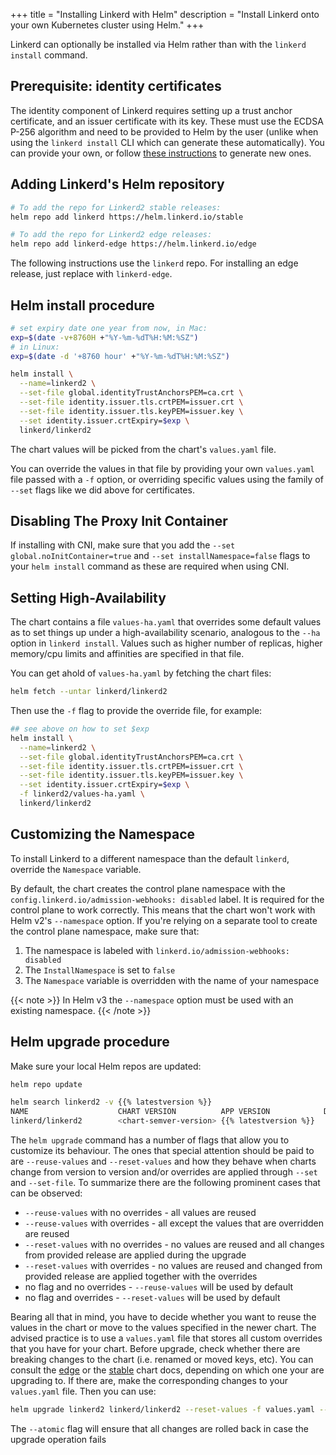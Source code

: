 +++
title = "Installing Linkerd with Helm"
description = "Install Linkerd onto your own Kubernetes cluster using Helm."
+++

Linkerd can optionally be installed via Helm rather than with the `linkerd
install` command.

## Prerequisite: identity certificates

The identity component of Linkerd requires setting up a trust anchor
certificate, and an issuer certificate with its key. These must use the ECDSA
P-256 algorithm and need to be provided to Helm by the user (unlike when using
the `linkerd install` CLI which can generate these automatically). You can
provide your own, or follow [these instructions](/2/tasks/generate-certificates/)
to generate new ones.

## Adding Linkerd's Helm repository

```bash
# To add the repo for Linkerd2 stable releases:
helm repo add linkerd https://helm.linkerd.io/stable

# To add the repo for Linkerd2 edge releases:
helm repo add linkerd-edge https://helm.linkerd.io/edge
```

The following instructions use the `linkerd` repo. For installing an edge
release, just replace with `linkerd-edge`.

## Helm install procedure

```bash
# set expiry date one year from now, in Mac:
exp=$(date -v+8760H +"%Y-%m-%dT%H:%M:%SZ")
# in Linux:
exp=$(date -d '+8760 hour' +"%Y-%m-%dT%H:%M:%SZ")

helm install \
  --name=linkerd2 \
  --set-file global.identityTrustAnchorsPEM=ca.crt \
  --set-file identity.issuer.tls.crtPEM=issuer.crt \
  --set-file identity.issuer.tls.keyPEM=issuer.key \
  --set identity.issuer.crtExpiry=$exp \
  linkerd/linkerd2
```

The chart values will be picked from the chart's `values.yaml` file.

You can override the values in that file by providing your own `values.yaml`
file passed with a `-f` option, or overriding specific values using the family of
`--set` flags like we did above for certificates.

## Disabling The Proxy Init Container

If installing with CNI, make sure that you add the
`--set global.noInitContainer=true` and
`--set installNamespace=false` flags to your `helm install` command as these
are required when using CNI.

## Setting High-Availability

The chart contains a file `values-ha.yaml` that overrides some
default values as to set things up under a high-availability scenario, analogous
to the `--ha` option in `linkerd install`. Values such as higher number of
replicas, higher memory/cpu limits and affinities are specified in that file.

You can get ahold of `values-ha.yaml` by fetching the chart files:

```bash
helm fetch --untar linkerd/linkerd2
```

Then use the `-f` flag to provide the override file, for example:

```bash
## see above on how to set $exp
helm install \
  --name=linkerd2 \
  --set-file global.identityTrustAnchorsPEM=ca.crt \
  --set-file identity.issuer.tls.crtPEM=issuer.crt \
  --set-file identity.issuer.tls.keyPEM=issuer.key \
  --set identity.issuer.crtExpiry=$exp \
  -f linkerd2/values-ha.yaml \
  linkerd/linkerd2
```

## Customizing the Namespace

To install Linkerd to a different namespace than the default `linkerd`,
override the `Namespace` variable.

By default, the chart creates the control plane namespace with the
`config.linkerd.io/admission-webhooks: disabled` label. It is required for the
control plane to work correctly. This means that the chart won't work with
Helm v2's `--namespace` option.  If you're relying on a separate tool to create
the control plane namespace, make sure that:

1. The namespace is labeled with `linkerd.io/admission-webhooks: disabled`
1. The `InstallNamespace` is set to `false`
1. The `Namespace` variable is overridden with the name of your namespace

{{< note >}}
In Helm v3 the `--namespace` option must be used with an existing namespace.
{{< /note >}}

## Helm upgrade procedure

Make sure your local Helm repos are updated:

```bash
helm repo update

helm search linkerd2 -v {{% latestversion %}}
NAME                    CHART VERSION          APP VERSION            DESCRIPTION
linkerd/linkerd2        <chart-semver-version> {{% latestversion %}}    Linkerd gives you observability, reliability, and securit...
```

The `helm upgrade` command has a number of flags that allow you to customize
its behaviour. The ones that special attention should be paid to are
`--reuse-values` and `--reset-values` and how they behave when charts change
from version to version and/or overrides are applied through `--set` and
`--set-file`. To summarize there are the following prominent cases that can be
observed:

- `--reuse-values` with no overrides - all values are reused
- `--reuse-values` with overrides - all except the values that are overridden
are reused
- `--reset-values` with no overrides - no values are reused and all changes
from provided release are applied during the upgrade
- `--reset-values` with overrides - no values are reused and changed from
provided release are applied together with the overrides
- no flag and no overrides - `--reuse-values` will be used by default
- no flag and overrides - `--reset-values` will be used by default

Bearing all that in mind, you have to decide whether you want to reuse the
values in the chart or move to the values specified in the newer chart.
The advised practice is to use a `values.yaml` file that stores all custom
overrides that you have for your chart. Before upgrade, check whether there
are breaking changes to the chart (i.e. renamed or moved keys, etc). You can
consult the [edge](https://hub.helm.sh/charts/linkerd2-edge/linkerd2) or the
[stable](https://hub.helm.sh/charts/linkerd2/linkerd2) chart docs, depending on
which one your are upgrading to. If there are, make the corresponding changes to
your `values.yaml` file. Then you can use:

```bash
helm upgrade linkerd2 linkerd/linkerd2 --reset-values -f values.yaml --atomic
```

The `--atomic` flag will ensure that all changes are rolled back in case the
upgrade operation fails
